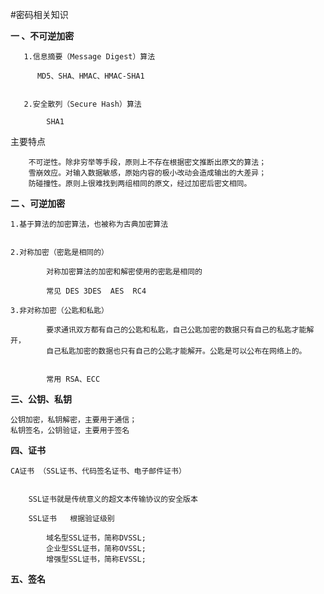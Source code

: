 #密码相关知识

**一 、不可逆加密**

       1.信息摘要（Message Digest）算法
            
          MD5、SHA、HMAC、HMAC-SHA1
            
            
       2.安全散列（Secure Hash）算法
       
            SHA1


主要特点

        不可逆性。除非穷举等手段，原则上不存在根据密文推断出原文的算法；
        雪崩效应。对输入数据敏感，原始内容的极小改动会造成输出的大差异；
        防碰撞性。原则上很难找到两组相同的原文，经过加密后密文相同。

**二 、可逆加密**
    
    1.基于算法的加密算法，也被称为古典加密算法
    
    
    2.对称加密（密匙是相同的）
    
            对称加密算法的加密和解密使用的密匙是相同的
    
            常见 DES 3DES  AES  RC4
    
    3.非对称加密（公匙和私匙）
        
            要求通讯双方都有自己的公匙和私匙，自己公匙加密的数据只有自己的私匙才能解开，
            自己私匙加密的数据也只有自己的公匙才能解开。公匙是可以公布在网络上的。
            
            
            常用 RSA、ECC

    

**三、公钥、私钥**
    
    公钥加密，私钥解密，主要用于通信；
    私钥签名，公钥验证，主要用于签名


**四、证书**
    
    CA证书 （SSL证书、代码签名证书、电子邮件证书）
       
        
        SSL证书就是传统意义的超文本传输协议的安全版本
        
        SSL证书   根据验证级别  
       
            域名型SSL证书，简称DVSSL;
            企业型SSL证书，简称OVSSL;
            增强型SSL证书，简称EVSSL;
            
 **五、签名**